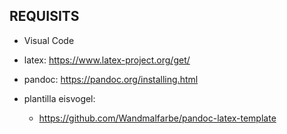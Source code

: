 ## REQUISITS

- Visual Code
  
- latex: https://www.latex-project.org/get/

- pandoc: https://pandoc.org/installing.html

- plantilla eisvogel:
    - https://github.com/Wandmalfarbe/pandoc-latex-template